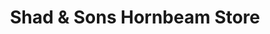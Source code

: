 ---
title: "Shad & Sons Hornbeam Store"
url: /cumbernauld/shad-and-sons-hornbeam-store/
shop: convenience
---